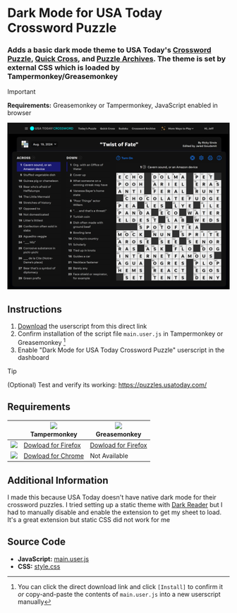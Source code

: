 # Dark Mode for USA Today Crossword Puzzle

### Adds a basic dark mode theme to USA Today's [Crossword Puzzle](https://puzzles.usatoday.com/), [Quick Cross](https://puzzles.usatoday.com/quick-cross), and [Puzzle Archives](https://puzzles.usatoday.com/crosswords-archive). The theme is set by external CSS which is loaded by Tampermonkey/Greasemonkey

> [!IMPORTANT]
> **Requirements:** Greasemonkey or Tampermonkey, JavaScript enabled in browser

<img src="images/usa_today_crossword-dark_mode-1.png">

## Instructions

1. [Download](https://github.com/ATeaDaze/ateadaze.github.io/raw/refs/heads/main/usa_dark_cross/main.user.js) the userscript from this direct link
2. Confirm installation of the script file `main.user.js` in Tampermonkey or Greasemonkey [^1]
3. Enable "Dark Mode for USA Today Crossword Puzzle" userscript in the dashboard

> [!TIP]
> (Optional) Test and verify its working: https://puzzles.usatoday.com/

## Requirements

||<img src="https://addons.mozilla.org/user-media/addon_icons/683/683490-64.png?modified=1625638973" width="50px"><br>Tampermonkey|<img src="https://addons.mozilla.org/user-media/addon_icons/0/748-64.png?modified=1531822767" width="50px"><br>Greasemonkey|
|---|---|---|
|<img src="https://upload.wikimedia.org/wikipedia/commons/a/a0/Firefox_logo%2C_2019.svg" width="50px">|[Dowload for Firefox](https://addons.mozilla.org/en-US/firefox/addon/tampermonkey/)|[Dowload for Firefox](https://addons.mozilla.org/en-US/firefox/addon/greasemonkey/)|
|<img src="https://upload.wikimedia.org/wikipedia/commons/e/e1/Google_Chrome_icon_%28February_2022%29.svg" width="50px">|[Dowload for Chrome](https://chromewebstore.google.com/detail/tampermonkey/dhdgffkkebhmkfjojejmpbldmpobfkfo?pli=1)|Not Available|

## Additional Information

I made this because USA Today doesn't have native dark mode for their crossword puzzles. I tried setting up a static theme with [Dark Reader](https://darkreader.org/) but I had to manually disable and enable the extension to get my sheet to load. It's a great extension but static CSS did not work for me

## Source Code

* **JavaScript:** [main.user.js](main.user.js)
* **CSS:** [style.css](style.css)

[^1]: You can click the direct download link and click `[Install]` to confirm it *or* copy-and-paste the contents of `main.user.js` into a new userscript manually
